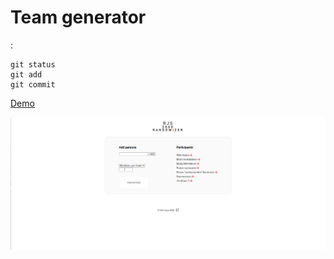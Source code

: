 # Team generator

:
```
git status
git add
git commit
```


[Demo](https://www.hmlsolutions.com/cloud13/rjs/index.php)

![Alt text](/assets/1.png "Use case 1")
